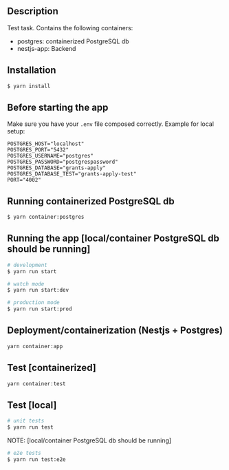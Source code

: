 ## Description

Test task. Contains the following containers:
 - postgres: containerized PostgreSQL db
 - nestjs-app: Backend

## Installation

```bash
$ yarn install
```

## Before starting the app

Make sure you have your `.env` file composed correctly. Example for local setup:

```
POSTGRES_HOST="localhost"
POSTGRES_PORT="5432"
POSTGRES_USERNAME="postgres"
POSTGRES_PASSWORD="postgrespassword"
POSTGRES_DATABASE="grants-apply"
POSTGRES_DATABASE_TEST="grants-apply-test"
PORT="4002"
```

## Running containerized PostgreSQL db

```bash
$ yarn container:postgres
```

## Running the app [local/container PostgreSQL db should be running]

```bash
# development
$ yarn run start

# watch mode
$ yarn run start:dev

# production mode
$ yarn run start:prod
```

## Deployment/containerization (Nestjs + Postgres)

```bash
yarn container:app
```

## Test [containerized]

```bash
yarn container:test
```

## Test [local]

```bash
# unit tests
$ yarn run test
```

NOTE: [local/container PostgreSQL db should be running]

```bash
# e2e tests
$ yarn run test:e2e
```